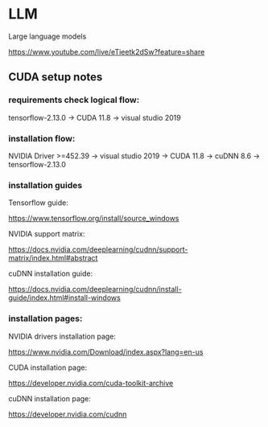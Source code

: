 # LLM
Large language models


https://www.youtube.com/live/eTieetk2dSw?feature=share


## CUDA setup notes

### requirements check logical flow:
tensorflow-2.13.0 -> CUDA 11.8 -> visual studio 2019

### installation flow:
NVIDIA Driver >=452.39 -> visual studio 2019 -> CUDA 11.8 -> cuDNN 8.6 -> tensorflow-2.13.0


### installation guides
Tensorflow guide:

https://www.tensorflow.org/install/source_windows

NVIDIA support matrix:

https://docs.nvidia.com/deeplearning/cudnn/support-matrix/index.html#abstract

cuDNN installation guide:

https://docs.nvidia.com/deeplearning/cudnn/install-guide/index.html#install-windows

### installation pages:
NVIDIA drivers installation page:

https://www.nvidia.com/Download/index.aspx?lang=en-us

CUDA installation page:

https://developer.nvidia.com/cuda-toolkit-archive

cuDNN installation page:

https://developer.nvidia.com/cudnn 
